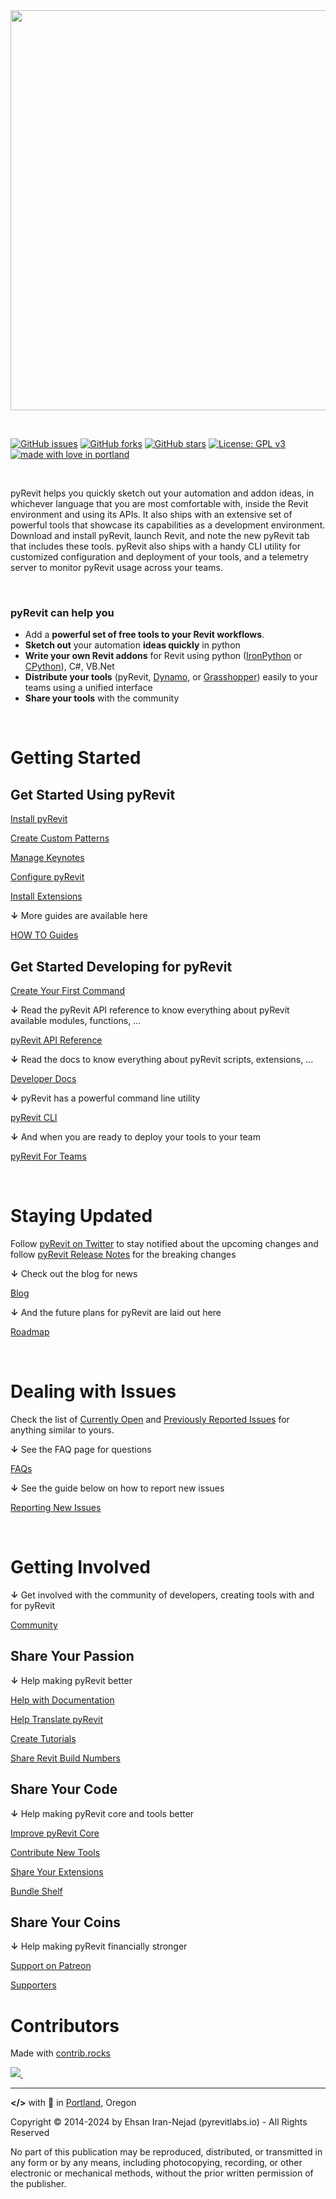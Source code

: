 <img src="static/logo/pyRevitLogo R5_WithTitle.svg" width="640" />

&nbsp;

[![GitHub issues](https://img.shields.io/github/issues/pyrevitlabs/pyRevit.svg?style=for-the-badge)](https://github.com/pyrevitlabs/pyRevit/issues)
[![GitHub forks](https://img.shields.io/github/forks/pyrevitlabs/pyRevit.svg?style=for-the-badge)](https://github.com/pyrevitlabs/pyRevit/network)
[![GitHub stars](https://img.shields.io/github/stars/pyrevitlabs/pyRevit.svg?style=for-the-badge&colorB=red)](https://github.com/pyrevitlabs/pyRevit/stargazers)
[![License: GPL v3](https://img.shields.io/badge/License-GPL%20v3-blue.svg?style=for-the-badge)](http://www.gnu.org/licenses/gpl-3.0)
[![made with love in portland](https://img.shields.io/badge/%3C%2F%3E%20with%20%3C3-Portland%2C%20OR-green.svg?style=for-the-badge)](https://en.wikipedia.org/wiki/Portland,_Oregon)

&nbsp;

pyRevit helps you quickly sketch out your automation and addon ideas, in whichever language that you are most comfortable with, inside the Revit environment and using its APIs. It also ships with an extensive set of powerful tools that showcase its capabilities as a development environment. Download and install pyRevit, launch Revit, and note the new pyRevit tab that includes these tools. pyRevit also ships with a handy CLI utility for customized configuration and deployment of your tools, and a telemetry server to monitor pyRevit usage across your teams.

&nbsp;

### pyRevit can help you

- Add a **powerful set of free tools to your Revit workflows**.
- **Sketch out** your automation **ideas quickly** in python
- **Write your own Revit addons** for Revit using python ([IronPython](https://ironpython.net/) or [CPython](https://www.python.org/)), C#, VB.Net
- **Distribute your tools** (pyRevit, [Dynamo](https://dynamobim.org/), or [Grasshopper](https://www.rhino3d.com/inside)) easily to your teams using a unified interface
- **Share your tools** with the community

&nbsp;

# Getting Started

## Get Started Using pyRevit

[Install pyRevit](https://www.notion.so/Install-pyRevit-98ca4359920a42c3af5c12a7c99a196d)

[Create Custom Patterns](https://www.notion.so/Create-Custom-Patterns-6b8db11b87ed49d98144b75407685152)

[Manage Keynotes](https://www.notion.so/Manage-Keynotes-6f083d6f66fe43d68dc5d5407c8e19da)

[Configure pyRevit](https://www.notion.so/Configure-pyRevit-461d8f564ba743d0ad7e843a7b3b2afe)

[Install Extensions](https://www.notion.so/Install-Extensions-0753ab78c0ce46149f962acc50892491)

**↓** More guides are available here

[HOW TO Guides](https://www.notion.so/HOW-TO-Guides-dc20e0e227b74d9bbc775699904152cb)

## Get Started Developing for pyRevit

[Create Your First Command](https://www.notion.so/Create-Your-First-Command-2509b43e28bd498fba937f5c1be7f485)

**↓** Read the pyRevit API reference to know everything about pyRevit available modules, functions, ...

[pyRevit API Reference](https://pyrevitlabs.github.io/pyRevit//reference/pyrevit/)

**↓** Read the docs to know everything about pyRevit scripts, extensions, ...

[Developer Docs](https://www.notion.so/Developer-Docs-2c88f3ecccde422d9504e20b6b9e04f8)


**↓** pyRevit has a powerful command line utility

[pyRevit CLI](https://www.notion.so/pyRevit-CLI-c50de95259114db795db5bd3f19f8e2a)

**↓** And when you are ready to deploy your tools to your team

[pyRevit For Teams](https://www.notion.so/pyRevit-For-Teams-ddc6c312d6f6488691eed2ec7704fd97)

&nbsp;

# Staying Updated

Follow [pyRevit on Twitter](https://twitter.com/pyrevit) to stay notified about the upcoming changes and follow [pyRevit Release Notes](https://github.com/pyrevitlabs/pyRevit/releases) for the breaking changes

**↓** Check out the blog for news

[Blog](https://www.notion.so/Blog-5bcadb69d8ab43c8ba5ee547e42a129f)

**↓** And the future plans for pyRevit are laid out here

[Roadmap](https://www.notion.so/Roadmap-8f353f66ffe94a5ea6676f0d3c5df5bd)

&nbsp;

# Dealing with Issues

Check the list of [Currently Open](https://github.com/pyrevitlabs/pyRevit/issues) and [Previously Reported Issues](https://github.com/pyrevitlabs/pyRevit/issues?q=is%3Aissue+is%3Aclosed) for anything similar to yours.

**↓** See the FAQ page for questions

[FAQs](https://www.notion.so/FAQs-70774c29e0ed41388f9a7857bc2e24dc)

**↓** See the guide below on how to report new issues

[Reporting New Issues](https://www.notion.so/Reporting-New-Issues-f1fdd62cf6074b318bfe8ddfbc2d8d98)

&nbsp;

# Getting Involved

**↓** Get involved with the community of developers, creating tools with and for pyRevit

[Community](https://www.notion.so/Community-eb501192c78c4d2f884f0cc34532058e)

## Share Your Passion

**↓** Help making pyRevit better

[Help with Documentation](https://www.notion.so/Help-with-Documentation-3ad04b6431a046a3bc9ca584eeea51fa)

[Help Translate pyRevit](https://www.notion.so/Help-Translate-pyRevit-c26063a6c9824667a07c6a40b28c70d4)

[Create Tutorials](https://www.notion.so/Create-Tutorials-d25685ddb11d4eb6a76001325715cfb5)

[Share Revit Build Numbers](https://www.notion.so/Share-Revit-Build-Numbers-90817d95875c48d0accb802035bfcb68)

## Share Your Code

**↓** Help making pyRevit core and tools better

[Improve pyRevit Core](https://www.notion.so/Improve-pyRevit-Core-109f014ece0043ed8e523605312b1305)

[Contribute New Tools](https://www.notion.so/Contribute-New-Tools-800ecc0cee8e47b484f22359c4fe4307)

[Share Your Extensions](https://www.notion.so/Share-Your-Extensions-48ff84d4eae846f4aa9567fca32ff4fe)

[Bundle Shelf](https://www.notion.so/Bundle-Shelf-d1b57b18fd33426aa77d29de2e8b6cf7)

## Share Your Coins

**↓** Help making pyRevit financially stronger

[Support on Patreon](https://www.notion.so/Support-on-Patreon-cdf92ba547154f7a85d32b526dc5e59b)

[Supporters](https://www.notion.so/Supporters-4f3350243ba24dcd8228df6262723629)

# Contributors

Made with [contrib.rocks](https://contrib.rocks)

<a href="https://github.com/pyrevitlabs/pyRevit/graphs/contributors">
  <img src="https://contrib.rocks/image?repo=pyrevitlabs/pyRevit" />
</a>&nbsp;

---

**</>** with 🖤 in [Portland](https://en.m.wikipedia.org/wiki/Portland,_Oregon), Oregon

Copyright © 2014-2024 by Ehsan Iran-Nejad (pyrevitlabs.io) - All Rights Reserved

No part of this publication may be reproduced, distributed, or transmitted in any form or by any means, including photocopying, recording, or other electronic or mechanical methods, without the prior written permission of the publisher.
